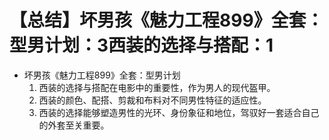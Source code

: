 # 【总结】坏男孩《魅力工程899》全套：型男计划：3西装的选择与搭配：1

-   坏男孩《魅力工程899》全套：型男计划
    1.  西装的选择与搭配在电影中的重要性，作为男人的现代盔甲。
    2.  西装的颜色、配搭、剪裁和布料对不同男性特征的适应性。
    3.  西装的选择能够塑造男性的光环、身份象征和地位，驾驭好一套适合自己的外套至关重要。